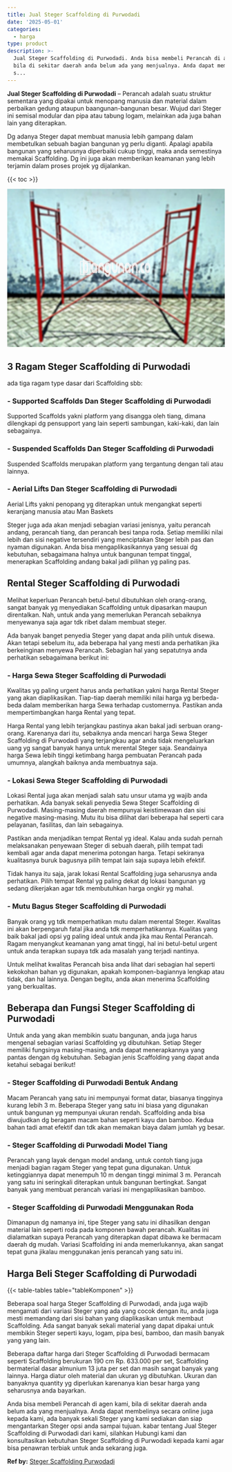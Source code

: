 ```yaml
---
title: Jual Steger Scaffolding di Purwodadi
date: '2025-05-01'
categories:
  - harga
type: product
description: >-
  Jual Steger Scaffolding di Purwodadi. Anda bisa membeli Perancah di agen kami,
  bila di sekitar daerah anda belum ada yang menjualnya. Anda dapat membelinya
  s...
---
```


**Jual Steger Scaffolding di Purwodadi** – Perancah adalah suatu struktur sementara yang dipakai untuk menopang manusia dan material dalam perbaikan gedung ataupun baangunan-bangunan besar. Wujud dari Steger ini semisal modular dan pipa atau tabung logam, melainkan ada juga bahan lain yang diterapkan.

Dg adanya Steger dapat membuat manusia lebih gampang dalam membetulkan sebuah bagian bangunan yg perlu diganti. Apalagi apabila bangunan yang seharusnya diperbaiki cukup tinggi, maka anda semestinya memakai Scaffolding. Dg ini juga akan memberikan keamanan yang lebih terjamin dalam proses projek yg dijalankan.

{{< toc >}}

![Jual Steger Scaffolding di Purwodadi](/images/sewa-scaffolding-steger-01.png)

## 3 Ragam Steger Scaffolding di Purwodadi

ada tiga ragam type dasar dari Scaffolding sbb:

### \- Supported Scaffolds Dan Steger Scaffolding di Purwodadi

Supported Scaffolds yakni platform yang disangga oleh tiang, dimana dilengkapi dg pensupport yang lain seperti sambungan, kaki-kaki, dan lain sebagainya.

### \- Suspended Scaffolds Dan Steger Scaffolding di Purwodadi

Suspended Scaffolds merupakan platform yang tergantung dengan tali atau lainnya.

### \- Aerial Lifts Dan Steger Scaffolding di Purwodadi

Aerial Lifts yakni penopang yg diterapkan untuk mengangkat seperti keranjang manusia atau Man Baskets

Steger juga ada akan menjadi sebagian variasi jenisnya, yaitu perancah andang, perancah tiang, dan perancah besi tanpa roda. Setiap memiliki nilai lebih dan sisi negative tersendiri yang menciptakan Steger lebih pas dan nyaman digunakan. Anda bisa mengaplikasikannya yang sesuai dg kebutuhan, sebagaimana halnya untuk bangunan tempat tinggal, menerapkan Scaffolding andang bakal jadi pilihan yg paling pas.

## Rental Steger Scaffolding di Purwodadi

Melihat keperluan Perancah betul-betul dibutuhkan oleh orang-orang, sangat banyak yg menyediakan Scaffolding untuk dipasarkan maupun direntalkan. Nah, untuk anda yang memerlukan Perancah sebaiknya menyewanya saja agar tdk ribet dalam membuat steger.

Ada banyak banget penyedia Steger yang dapat anda pilih untuk disewa. Akan tetapi sebelum itu, ada beberapa hal yang mesti anda perhatikan jika berkeinginan menyewa Perancah. Sebagian hal yang sepatutnya anda perhatikan sebagaimana berikut ini:

### \- Harga Sewa Steger Scaffolding di Purwodadi

Kwalitas yg paling urgent harus anda perhatikan yakni harga Rental Steger yang akan diaplikasikan. Tiap-tiap daerah memiliki nilai harga yg berbeda-beda dalam memberikan harga Sewa terhadap customernya. Pastikan anda mempertimbangkan harga Rental yang tepat.

Harga Rental yang lebih terjangkau pastinya akan bakal jadi serbuan orang-orang. Karenanya dari itu, sebaiknya anda mencari harga Sewa Steger Scaffolding di Purwodadi yang terjangkau agar anda tidak mengeluarkan uang yg sangat banyak hanya untuk merental Steger saja. Seandainya harga Sewa lebih tinggi ketimbang harga pembuatan Perancah pada umumnya, alangkah baiknya anda membuatnya saja.

### \- Lokasi Sewa Steger Scaffolding di Purwodadi

Lokasi Rental juga akan menjadi salah satu unsur utama yg wajib anda perhatikan. Ada banyak sekali penyedia Sewa Steger Scaffolding di Purwodadi. Masing-masing daerah mempunyai keistimewaan dan sisi negative masing-masing. Mutu itu bisa dilihat dari beberapa hal seperti cara pelayanan, fasilitas, dan lain sebagainya.

Pastikan anda menjadikan tempat Rental yg ideal. Kalau anda sudah pernah melaksanakan penyewaan Steger di sebuah daerah, pilih tempat tadi kembali agar anda dapat menerima potongan harga. Tetapi sekiranya kualitasnya buruk bagusnya pilih tempat lain saja supaya lebih efektif.

Tidak hanya itu saja, jarak lokasi Rental Scaffolding juga seharusnya anda perhatikan. Pilih tempat Rental yg paling dekat dg lokasi bangunan yg sedang dikerjakan agar tdk membutuhkan harga ongkir yg mahal.

### \- Mutu Bagus Steger Scaffolding di Purwodadi

Banyak orang yg tdk memperhatikan mutu dalam merental Steger. Kwalitas ini akan berpengaruh fatal jika anda tdk memperhatikannya. Kualitas yang baik bakal jadi opsi yg paling ideal untuk anda jika mau Rental Perancah. Ragam menyangkut keamanan yang amat tinggi, hal ini betul-betul urgent untuk anda terapkan supaya tdk ada masalah yang terjadi nantinya.

Untuk melihat kwalitas Perancah bisa anda lihat dari sebagian hal seperti kekokohan bahan yg digunakan, apakah komponen-bagiannya lengkap atau tidak, dan hal lainnya. Dengan begitu, anda akan menerima Scaffolding yang berkualitas.

## Beberapa dan Fungsi Steger Scaffolding di Purwodadi

Untuk anda yang akan membikin suatu bangunan, anda juga harus mengenal sebagian variasi Scaffolding yg dibutuhkan. Setiap Steger memiliki fungsinya masing-masing, anda dapat menerapkannya yang pantas dengan dg kebutuhan. Sebagian jenis Scaffolding yang dapat anda ketahui sebagai berikut!

### \- Steger Scaffolding di Purwodadi Bentuk Andang

Macam Perancah yang satu ini mempunyai format datar, biasanya tingginya kurang lebih 3 m. Beberapa Steger yang satu ini biasa yang digunakan untuk bangunan yg mempunyai ukuran rendah. Scaffolding anda bisa diwujudkan dg beragam macam bahan seperti kayu dan bamboo. Kedua bahan tadi amat efektif dan tdk akan memakan biaya dalam jumlah yg besar.

### \- Steger Scaffolding di Purwodadi Model Tiang

Perancah yang layak dengan model andang, untuk contoh tiang juga menjadi bagian ragam Steger yang tepat guna digunakan. Untuk ketinggiannya dapat menempuh 10 m dengan tinggi minimal 3 m. Perancah yang satu ini seringkali diterapkan untuk bangunan bertingkat. Sangat banyak yang membuat perancah variasi ini mengaplikasikan bamboo.

### \- Steger Scaffolding di Purwodadi Menggunakan Roda

Dimanapun dg namanya ini, tipe Steger yang satu ini dihasilkan dengan material lain seperti roda pada komponen bawah perancah. Kualitas ini dialamatkan supaya Perancah yang diterapkan dapat dibawa ke bermacam daerah dg mudah. Variasi Scaffolding ini anda memerlukannya, akan sangat tepat guna jikalau menggunakan jenis perancah yang satu ini.

## Harga Beli Steger Scaffolding di Purwodadi

{{< table-tables table="tableKomponen" >}}

Beberapa soal harga Steger Scaffolding di Purwodadi, anda juga wajib mengamati dari variasi Steger yang ada yang cocok dengan itu, anda juga mesti memandang dari sisi bahan yang diaplikasikan untuk membaut Scaffolding. Ada sangat banyak sekali material yang dapat dipakai untuk membikin Steger seperti kayu, logam, pipa besi, bamboo, dan masih banyak yang yang lain.

Beberapa daftar harga dari Steger Scaffolding di Purwodadi bermacam seperti Scaffolding berukuran 190 cm Rp. 633.000 per set, Scaffolding bermaterial dasar almunium 13 juta per set dan masih sangat banyak yang lainnya. Harga diatur oleh material dan ukuran yg dibutuhkan. Ukuran dan banyaknya quantity yg diperlukan karenanya kian besar harga yang seharusnya anda bayarkan.

Anda bisa membeli Perancah di agen kami, bila di sekitar daerah anda belum ada yang menjualnya. Anda dapat membelinya secara online juga kepada kami, ada banyak sekali Steger yang kami sediakan dan siap mengantarkan Steger opsi anda sampai tujuan. kabar tentang Jual Steger Scaffolding di Purwodadi dari kami, silahkan Hubungi kami dan konsultasikan kebutuhan Steger Scaffolding di Purwodadi kepada kami agar bisa penawran terbiak untuk anda sekarang juga.

**Ref by:** [Steger Scaffolding Purwodadi](https://id.wikipedia.org/wiki/Steger)
